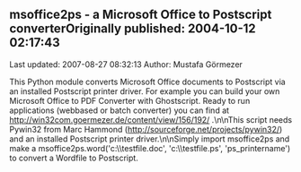 ## msoffice2ps - a Microsoft Office to Postscript converterOriginally published: 2004-10-12 02:17:43 
Last updated: 2007-08-27 08:32:13 
Author: Mustafa Görmezer 
 
This Python module converts Microsoft Office documents to Postscript via an installed Postscript printer driver. For example you can build your own Microsoft Office to PDF Converter with Ghostscript. Ready to run applications (webbased or batch converter) you can find at http://win32com.goermezer.de/content/view/156/192/ .\n\nThis script needs Pywin32 from Marc Hammond (http://sourceforge.net/projects/pywin32/) and an installed Postscript printer driver.\n\nSimply import msoffice2ps and make a msoffice2ps.word('c:\\\\testfile.doc', 'c:\\\\testfile.ps', 'ps_printername') to convert a Wordfile to Postscript.